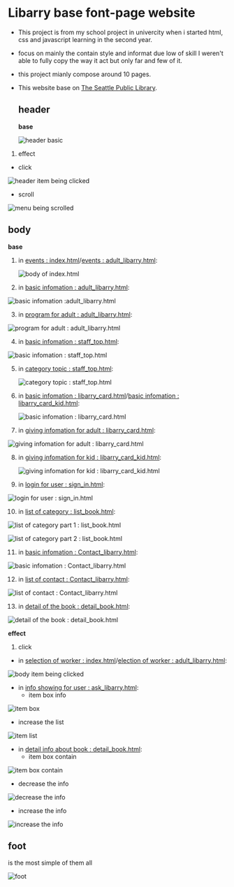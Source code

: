 # Libarry base font-page website
- This project is from my school project in univercity when i started html, css and javascript learning in the second year.
- focus on mainly the contain style and informat due low of skill I weren't able to fully copy the way it act but only far and few of it.
- this project mianly compose around 10 pages.
- This website base on [The Seattle Public Library](https://www.spl.lib.wa.us/).
  ## header
    **base**
     
  ![header basic](https://github.com/Ttosok/Libarry_font/assets/109340804/d208089a-fdf3-4177-b195-05b9a15057d3)
  
 1. effect
   - click

   ![header item being clicked](https://github.com/Ttosok/Libarry_font/assets/109340804/2555109a-33cf-495f-a0ae-a2687fcb4188)
   
  - scroll

  ![menu being scrolled](https://github.com/Ttosok/Libarry_font/assets/109340804/99096c42-6ae6-4fe4-94d0-5b36ea3dd154)

  ## body
  **base**
  1. in [events : index.html](web/index.html)/[events : adult_libarry.html](web/adult_libarry.html):

      ![body of index.html](https://github.com/Ttosok/Libarry_font/assets/109340804/d4dd7058-59e1-48b5-a86a-ec301f2de25a)

  2. in [basic infomation : adult_libarry.html](web/adult_libarry.html):

  ![basic infomation :adult_libarry.html](https://github.com/Ttosok/Libarry_font/assets/109340804/b8859bd9-1e4d-400a-b3a6-0597b2d7e1c0)

  3. in [program for adult : adult_libarry.html](web/adult_libarry.html):

  ![program for adult : adult_libarry.html](https://github.com/Ttosok/Libarry_font/assets/109340804/ee6930a7-8c4b-447f-ab36-79e0a595755d)

  4. in [basic infomation : staff_top.html](web/staff_top.html):

  ![basic infomation : staff_top.html](https://github.com/Ttosok/Libarry_font/assets/109340804/13ddf816-4f39-4a0a-a096-d1f8d91511b8)

  5. in [category topic : staff_top.html](web/staff_top.html):

     ![category topic : staff_top.html](https://github.com/Ttosok/Libarry_font/assets/109340804/0e46f65e-8ae4-40c3-9d4c-16f6b3543023)

  6. in [basic infomation : libarry_card.html](web/libarry_card.html)/[basic infomation : libarry_card_kid.html](web/libarry_card_kid.html):

     ![basic infomation : libarry_card.html](https://github.com/Ttosok/Libarry_font/assets/109340804/302c5f44-5510-4108-b03d-53828cf8ffb3)

  7. in [giving infomation for adult : libarry_card.html](web/libarry_card.html):

  ![giving infomation for adult : libarry_card.html](https://github.com/Ttosok/Libarry_font/assets/109340804/a02d6edb-e514-4a04-b952-69192e1fe9ad)

  8. in [giving infomation for kid : libarry_card_kid.html](web/libarry_card_kid.html):

     ![giving infomation for kid : libarry_card_kid.html](https://github.com/Ttosok/Libarry_font/assets/109340804/e70be9ef-1053-449a-9eb0-18bc38749cc4)

  9. in [login for user : sign_in.html](web/sign_in.html):

  ![login for user : sign_in.html](https://github.com/Ttosok/Libarry_font/assets/109340804/009fab02-a38c-435f-bbcc-693393d4ce30)

  10. in [list of category : list_book.html](web/list_book.html):

  ![list of category part 1 : list_book.html](https://github.com/Ttosok/Libarry_font/assets/109340804/39d97c09-6a30-483b-a6c6-c30dc8bd0b66)

  ![list of category part 2 : list_book.html](https://github.com/Ttosok/Libarry_font/assets/109340804/943e6e0a-6c09-4057-be1d-2b47f3f1a47e)

  11. in [basic infomation : Contact_libarry.html](web/Contact_libarry.html):

  ![basic infomation : Contact_libarry.html](https://github.com/Ttosok/Libarry_font/assets/109340804/027907dc-4598-4ad1-b7a9-6eb83cebb66f)

  12. in [list of contact : Contact_libarry.html](web/Contact_libarry.html):

  ![list of contact : Contact_libarry.html](https://github.com/Ttosok/Libarry_font/assets/109340804/0153297a-c157-42cc-ba3f-f6134ebafb5d)

  13. in [detail of the book : detail_book.html](web/detail_book.html):
  
  ![detail of the book : detail_book.html](https://github.com/Ttosok/Libarry_font/assets/109340804/a3d870e9-f5a6-49b9-aa01-334f977cb2f4)

  **effect**
     
   1. click
     
   - in [selection of worker : index.html](web/index.html)/[election of worker : adult_libarry.html](web/adult_libarry.html):
     
   ![body item being clicked](https://github.com/Ttosok/Libarry_font/assets/109340804/1a20fa5a-abef-4557-83c4-d72e0684ff5e)

   - in [info showing for user : ask_libarry.html](web/ask_libarry.html):
      + item box info
     
   ![item box](https://github.com/Ttosok/Libarry_font/assets/109340804/817b6eee-b003-4c32-8b14-ee143654d2ed)

  + increase the list

   ![item list](https://github.com/Ttosok/Libarry_font/assets/109340804/e3105d91-dfaf-4d7f-b1a3-70738c4fa621)

   - in [detail info about book : detail_book.html](web/detail_book.html):
      + item box contain
  
   ![item box contain](https://github.com/Ttosok/Libarry_font/assets/109340804/c6dac2e2-7085-4c38-b309-a4f64c7b0e18)
   
  + decrease the info
   
   ![decrease the info](https://github.com/Ttosok/Libarry_font/assets/109340804/49326ff3-47c1-43ce-a0bf-1e20f1120f10)

  + increase the info

   ![increase the info](https://github.com/Ttosok/Libarry_font/assets/109340804/d5b5cfb1-74a4-4055-b6ad-e880ceb7f898)

  ## foot
  is the most simple of them all

  ![foot](https://github.com/Ttosok/Libarry_font/assets/109340804/e19434fa-0d89-4811-abc2-31399b4bcb1f)
